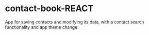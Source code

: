 # contact-book-REACT
App for saving contacts and modifying its data, with a contact search functionality and app theme change.